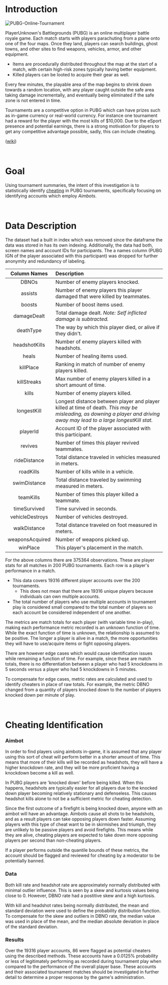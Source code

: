 # Introduction

![PUBG-Online-Tournament](https://user-images.githubusercontent.com/80305894/161854200-3f47bb34-65b5-4b3e-975e-8425e1c151ed.jpg)


PlayerUnknown's Battlegrounds (PUBG) is an online multiplayer battle royale game. Each match starts with players parachuting from a plane onto one of the four maps. Once they land, players can search buildings, ghost towns, and other sites to find weapons, vehicles, armor, and other equipment. 

  - Items are procedurally distributed throughout the map at the start of a match, with certain high-risk zones typically having better equipment. <br>
  - Killed players can be looted to acquire their gear as well.

Every few minutes, the playable area of the map begins to shrink down towards a random location, with any player caught outside the safe area taking damage incrementally, and eventually being eliminated if the safe zone is not entered in time.

Tournaments are a competitive option in PUBG which can have prizes such as in-game currency or real-world currency. For instance one tournament had a reward for the player with the most kills of $10,000. Due to the eSport presence and potential earnings, there is a strong motivation for players to get any competitive advantage possible, sadly, this can include cheating. 

([wiki](https://en.wikipedia.org/wiki/PUBG:_Battlegrounds))

<br>

# Goal

Using tournament summaries, the intent of this investigation is to statistically identify [cheating](https://www.gamesradar.com/pubg-cheats-explained/) in PUBG tournaments, specifically focusing on identifying accounts which employ *Aimbots*.

<br>

# Data Description

The dataset had a built in index which was removed since the dataframe the data was stored in has its own indexing.  Additionally, the data had both, screen names and account IDs for participants.  The a names column (PUBG IGN of the player associated with this participant) was dropped for further anonymity and redundancy of labeling. 


| **Column Names** | **Description** | 
| :-------: | :------- |
| DBNOs | Number of enemy players knocked. |
| assists | Number of enemy players this player damaged that were killed by teammates. |
| boosts | Number of boost items used. |
| damageDealt | Total damage dealt. *Note: Self inflicted damage is subtracted.* |
| deathType | The way by which this player died, or alive if they didn't. |
| headshotKills | Number of enemy players killed with headshots. | 
| heals | Number of healing items used. |
| killPlace | Ranking in match of number of enemy players killed. |
| killStreaks | Max number of enemy players killed in a short amount of time. |
| kills | Number of enemy players killed. |
| longestKill | Longest distance between player and player killed at time of death. *This may be misleading, as downing a player and driving away may lead to a large longestKill stat.* |
| playerId | Account ID of the player associated with this participant. |
| revives | Number of times this player revived teammates. |
| rideDistance | Total distance traveled in vehicles measured in meters. |
| roadKills | Number of kills while in a vehicle. |
| swimDistance | Total distance traveled by swimming measured in meters. |
| teamKills | Number of times this player killed a teammate. |
| timeSurvived |  Time survived in seconds. |
| vehicleDestroys | Number of vehicles destroyed. |
| walkDistance | Total distance traveled on foot measured in meters. |
| weaponsAcquired | Number of weapons picked up. |
| winPlace | This player's placement in the match. | 


For the above columns there are 375364 observations. These are player stats for all matches in 200 PUBG tournaments. Each row is a player's performance in a match. 

* This data covers 19316 different player accounts over the 200 tournaments.  <br>
    * This does not mean that there are 19316 unique players because individuals can own multiple accounts.  <br>
* The total number of players who use multiple accounts in tournament play is considered small compared to the total number of players so each account be considered independent of one another.<br>

The metrics are match totals for each player (with variable time in-play), making each performance metric recorded is an unknown function of time.  While the exact function of time is unknown, the relationship is assumed to be positive.  The longer a player is alive in a match, the more opportunities they will have to use/acquire items or fight opposing players. 

There are however edge cases which would cause identification issues while remaining a function of time. For example, since these are match totals, there is no differentiation between a player who had 5 knockdowns in 5 seconds versus a player who had 5 knockdowns in 5 minutes.    

To compensate for edge cases, metric rates are calculated and used to identify cheaters in place of raw totals.  For example, the metric DBNO changed from a quantity of players knocked down to the number of players knocked down per minute of play. 


<br>

# Cheating Identification 


### Aimbot
In order to find players using aimbots in-game, it is assumed that any player using this sort of cheat will perform better in a shorter amount of time.  This means that more of their kills will be recorded as headshots, they will have a higher knockdown rate, and they will be more proficient having a knockdown become a kill as well. 

In PUBG players are 'knocked down' before being killed.  When this happens, headshots are typically easier for all players due to the knocked down player becoming relatively stationary and defenseless.  This causes headshot kills alone to not be a sufficient metric for cheating detection.  

Since the first outcome of a firefight is being knocked down, anyone with an aimbot will have an advantage. Aimbots cause all shots to be headshots, and as a result players can take opposing players down faster.  Assuming players with this type of cheat want to be in skirmishes and triumph, they are unlikely to be passive players and avoid firefights.  This means while they are alive, cheating players are expected to take down more opposing players per second than non-cheating players. 

If a player performs outside the quantile bounds of these metrics, the account should be flagged and reviewed for cheating by a moderator to be potentially banned. 


### Data

Both kill rate and headshot rate are approximately normally distributed with minimal outlier influence.
This is seen by a skew and kurtosis values being close to 0.  However, DBNO rate had a postitive skew and a high kurtosis.  

With kill and headshot rates being normally distributed, the mean and standard deviation were used to define the probability distribution function. 
To compensate for the skew and outliers in DBNO rate, the median value was used in place of the mean, and the median absolute deviation in place of the standard deviation.


### Results

Over the 19316 player accounts, 86 were flagged as potential cheaters using the described methods.  These accounts have a 0.0125% probability or less of legitimately performing as recorded during tournament play when compared to the performance of the overall player base.  These accounts and their associated tournament matches should be investigated in further detail to determine a proper response by the game's administration.   


